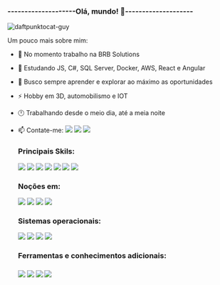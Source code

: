   ### --------------------Olá, mundo! 👋--------------------
    
  <!--![git](https://user-images.githubusercontent.com/56979245/151720780-878f3a06-1bdf-48ca-98cf-b8ee77786ea5.gif)-->
  ![daftpunktocat-guy](https://user-images.githubusercontent.com/56979245/151720843-38c2aa26-8c6d-436d-9e60-ad43d5b3c68e.gif)
  
Um pouco mais sobre mim:

<div display="inline-block">

- 🔭 No momento trabalho na BRB Solutions
- 🌱 Estudando JS, C#, SQL Server, Docker, AWS, React e Angular
- 👯 Busco sempre aprender e explorar ao máximo as oportunidades
- ⚡ Hobby em 3D, automobilismo e IOT
- 🕛 Trabalhando desde o meio dia, até a meia noite
- 📫 Contate-me:
<a href="https://api.whatsapp.com/send/?phone=5511986636210&text&app_absent=0"> <img src="https://img.shields.io/badge/WhatsApp-25D366?style=for-the-badge&logo=whatsapp&logoColor=white"></a>
<a href="https://br.linkedin.com/in/juttahir-da-silva-bb06409b"><img src="https://img.shields.io/badge/LinkedIn-0077B5?style=for-the-badge&logo=linkedin&logoColor=white"></a>
<a href="https://web.facebook.com/juttahir.moraesdasilva?_rdc=1&_rdr"><img src="https://img.shields.io/badge/Facebook-1877F2?style=for-the-badge&logo=facebook&logoColor=white"></a>
    
  <h3>Principais Skils:</h3>
  
  <img src="https://img.icons8.com/color/48/000000/html-5--v1.png"/>
  <img src="https://img.icons8.com/ios-filled/50/000000/css3.png"/>
  <img src="https://img.icons8.com/color/48/000000/bootstrap.png"/>
  <img src="https://img.icons8.com/color/48/000000/javascript--v1.png"/>
  <img src="https://img.icons8.com/color/48/000000/python--v1.png"/>
  <img src="https://img.icons8.com/color/48/000000/c-sharp-logo-2.png"/>
  <img src="https://img.icons8.com/color/48/000000/microsoft-sql-server.png"/>
  
  <h3>Noções em:</h3>
  
  <img src="https://img.icons8.com/color/48/000000/docker.png"/>
  <img src="https://img.icons8.com/color/48/000000/amazon-web-services.png"/>
  <img src="https://img.icons8.com/color/48/000000/angularjs.png"/>
  <!--<img src="https://img.icons8.com/office/48/000000/react.png"/>-->
  <img src="https://img.icons8.com/nolan/48/mysql.png"/>
  
  <h3>Sistemas operacionais:</h3>
  
  <img src="https://img.icons8.com/color/48/000000/windows-logo.png"/>
  <img src="https://img.icons8.com/color/48/000000/ios-logo.png"/>
  <img src="https://img.icons8.com/color/48/000000/linux--v1.png"/>
  <img src="https://img.icons8.com/color/48/000000/raspberry-pi.png"/>  
  
  <h3>Ferramentas e conhecimentos adicionais:<h3>
  
  <img src="https://img.icons8.com/color/48/000000/visual-studio.png"/>
  <img src="https://img.icons8.com/color/48/000000/git.png"/>
  <img src="https://img.icons8.com/color/48/000000/adobe-photoshop--v1.png"/>
  <img src="https://img.icons8.com/color/48/000000/adobe-illustrator--v1.png"/>
